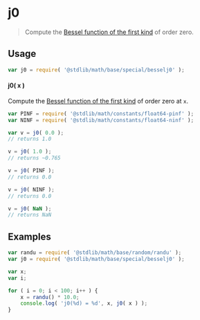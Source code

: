 # j0

> Compute the [Bessel function of the first kind][bessel-j] of order zero.


<section class="usage">

## Usage

``` javascript
var j0 = require( '@stdlib/math/base/special/besselj0' );
```

#### j0( x )

Compute the [Bessel function of the first kind][bessel-j] of order zero at `x`.

``` javascript
var PINF = require( '@stdlib/math/constants/float64-pinf' );
var NINF = require( '@stdlib/math/constants/float64-ninf' );

var v = j0( 0.0 );
// returns 1.0

v = j0( 1.0 );
// returns ~0.765

v = j0( PINF );
// returns 0.0

v = j0( NINF );
// returns 0.0

v = j0( NaN );
// returns NaN
```

</section>

<!-- /.usage -->


<section class="examples">

## Examples

``` javascript
var randu = require( '@stdlib/math/base/random/randu' );
var j0 = require( '@stdlib/math/base/special/besselj0' );

var x;
var i;

for ( i = 0; i < 100; i++ ) {
    x = randu() * 10.0;
    console.log( 'j0(%d) = %d', x, j0( x ) );
}
```

</section>

<!-- /.examples -->


<section class="links">

[bessel-j]: https://en.wikipedia.org/wiki/Bessel_function#Bessel_functions_of_the_first_kind:_J.CE.B1

</section>

<!-- /.links -->
